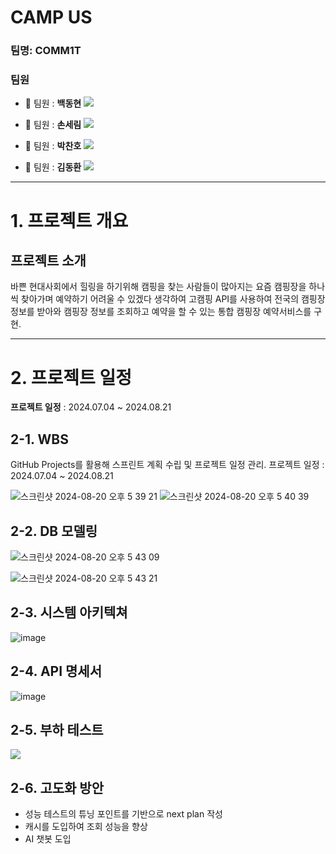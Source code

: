 # CAMP US

### 팀명: COMM1T

### 팀원

- 🦊 팀원 : **백동현**
[<img src="https://img.shields.io/badge/Github-Link-181717?logo=Github">](https://github.com/dongh810)

- 🧸 팀원 : **손세림**
[<img src="https://img.shields.io/badge/Github-Link-181717?logo=Github">](https://github.com/bucky1005)

- 🎀 팀원 : **박찬호**
[<img src="https://img.shields.io/badge/Github-Link-181717?logo=Github">](https://github.com/Yuharee)

- 🐹 팀원 : **김동환**
[<img src="https://img.shields.io/badge/Github-Link-181717?logo=Github">](https://github.com/antmrhdqn)

---

# 1. 프로젝트 개요

## 프로젝트 소개
바쁜 현대사회에서 힐링을 하기위해 캠핑을 찾는 사람들이 많아지는 요즘 캠핑장을 하나씩 찾아가며 예약하기 어려울 수 있겠다 생각하여 
고캠핑 API를 사용하여 전국의 캠핑장 정보를 받아와 캠핑장 정보를 조회하고 예약을 할 수 있는 통합 캠핑장 예약서비스를 구현.


---

# 2. 프로젝트 일정 

**프로젝트 일정** : 2024.07.04 ~ 2024.08.21 

## 2-1. WBS
GitHub Projects를 활용해 스프린트 계획 수립 및 프로젝트 일정 관리.
프로젝트 일정 : 2024.07.04 ~ 2024.08.21

![스크린샷 2024-08-20 오후 5 39 21](https://github.com/user-attachments/assets/e837cbdc-2c4b-452f-9403-b2e4c1860314)
![스크린샷 2024-08-20 오후 5 40 39](https://github.com/user-attachments/assets/d33ddd17-570f-4ee2-abb7-d7d1631492cf)

## 2-2. DB 모델링

![스크린샷 2024-08-20 오후 5 43 09](https://github.com/user-attachments/assets/a13d49b4-f428-49d1-a803-c0114d3ec251)

![스크린샷 2024-08-20 오후 5 43 21](https://github.com/user-attachments/assets/34d92b9d-d408-4587-88dc-602544313fd1)


## 2-3. 시스템 아키텍쳐
![image](https://github.com/user-attachments/assets/a1bc41f8-a38a-484c-bd25-d56ba5c99f33)



## 2-4. API 명세서
![image](https://github.com/user-attachments/assets/29656bfc-81dd-430b-bdac-f6cb875aa8f8)


## 2-5. 부하 테스트 
<a href="https://github.com/1COMM1T/Camp_us/wiki/%EB%B6%80%ED%95%98-%ED%85%8C%EC%8A%A4%ED%8A%B8" target="_blank">
<img src="https://img.shields.io/badge/부하 테스트-005AF0.svg?style=flat-square&logo=GitHub&logoColor=white"/>
</a>

## 2-6. 고도화 방안

- 성능 테스트의 튜닝 포인트를 기반으로 next plan 작성
- 캐시를 도입하여 조회 성능을 향상
- AI 챗봇 도입


